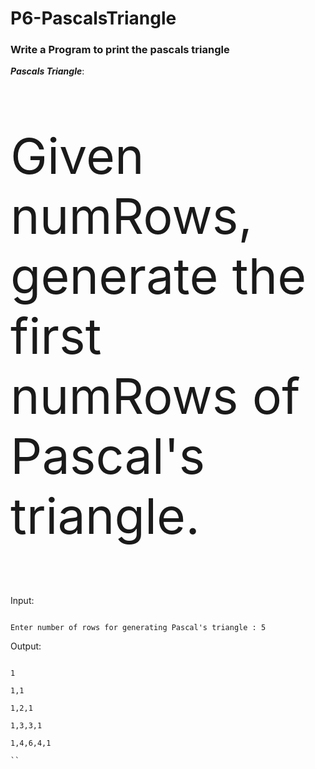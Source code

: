 # P6-PascalsTriangle

<h3>Write a Program to print the pascals triangle<br></h3>

<strong><i>Pascals Triangle</i></strong>:<p style="font-size:79px"> Given numRows, generate the first numRows of Pascal's triangle.</p>

Input:

```

Enter number of rows for generating Pascal's triangle : 5

```

Output:

```

1

1,1

1,2,1

1,3,3,1

1,4,6,4,1

``
